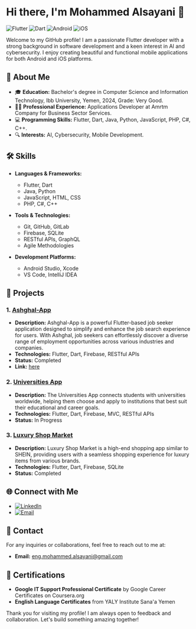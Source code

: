 
# Hi there, I'm Mohammed Alsayani 👋

![Flutter](https://img.shields.io/badge/Flutter-02569B?style=for-the-badge&logo=flutter&logoColor=white)
![Dart](https://img.shields.io/badge/Dart-0175C2?style=for-the-badge&logo=dart&logoColor=white)
![Android](https://img.shields.io/badge/Android-3DDC84?style=for-the-badge&logo=android&logoColor=white)
![iOS](https://img.shields.io/badge/iOS-000000?style=for-the-badge&logo=ios&logoColor=white)

Welcome to my GitHub profile! I am a passionate Flutter developer with a strong background in software development and a keen interest in AI and cybersecurity. I enjoy creating beautiful and functional mobile applications for both Android and iOS platforms.

## 🚀 About Me

- 🎓 **Education:** Bachelor's degree in Computer Science and Information Technology, Ibb University, Yemen, 2024, Grade: Very Good.
- 👨‍💻 **Professional Experience:** Applications Developer at Amrtm Company for Business Sector Services.
- 💻 **Programming Skills:** Flutter, Dart, Java, Python, JavaScript, PHP, C#, C++.
- 🔍 **Interests:** AI, Cybersecurity, Mobile Development.

## 🛠️ Skills

- **Languages & Frameworks:** 
  - Flutter, Dart
  - Java, Python
  - JavaScript, HTML, CSS
  - PHP, C#, C++

- **Tools & Technologies:** 
  - Git, GitHub, GitLab
  - Firebase, SQLite
  - RESTful APIs, GraphQL
  - Agile Methodologies

- **Development Platforms:** 
  - Android Studio, Xcode
  - VS Code, IntelliJ IDEA



## 📱 Projects

### 1. [Ashghal-App](https://github.com/mohammedalsayani/Ashghal-App)
   - **Description:** Ashghal-App is a powerful Flutter-based job seeker application designed to simplify and enhance the job search experience for users. With Ashghal, job seekers can effortlessly discover a diverse range of employment opportunities across various industries and companies.
   - **Technologies:** Flutter, Dart, Firebase, RESTful APIs
   - **Status:** Completed
   - **Link:** [here](https://play.google.com/store/apps/details?id=Ashghal-app)

### 2. [Universities App](https://github.com/mohammedalsayani/Universities-App)
   - **Description:** The Universities App connects students with universities worldwide, helping them choose and apply to institutions that best suit their educational and career goals.
   - **Technologies:** Flutter, Dart, Firebase, MVC, RESTful APIs
   - **Status:** In Progress
 
### 3. [Luxury Shop Market](https://github.com/mohammedalsayani/Luxury-Shop-Market)
   - **Description:** Luxury Shop Market is a high-end shopping app similar to SHEIN, providing users with a seamless shopping experience for luxury items from various brands.
   - **Technologies:** Flutter, Dart, Firebase, SQLite
   - **Status:** Completed
 


## 🌐 Connect with Me

- [![LinkedIn](https://img.shields.io/badge/LinkedIn-0077B5?style=for-the-badge&logo=linkedin&logoColor=white)](www.linkedin.com/in/mohammed-alsayani)
- [![Email](https://img.shields.io/badge/Email-D14836?style=for-the-badge&logo=gmail&logoColor=white)](mailto:eng.mohammed.alsayani@gmail.com)

## 📧 Contact

For any inquiries or collaborations, feel free to reach out to me at:
- **Email:** eng.mohammed.alsayani@gmail.com


## 📝 Certifications

- **Google IT Support Professional Certificate** by Google Career Certificates on Coursera.org
- **English Language Certificates** from YALY Institute Sana'a Yemen

Thank you for visiting my profile! I am always open to feedback and collaboration. Let's build something amazing together!

